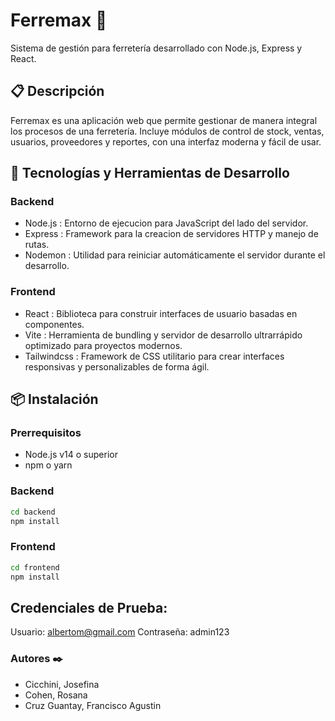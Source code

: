 # Ferremax 🔧

Sistema de gestión para ferretería desarrollado con Node.js, Express y React.

## 📋 Descripción

Ferremax es una aplicación web que permite gestionar de manera integral los procesos de una ferretería. Incluye módulos de control de stock, ventas, usuarios, proveedores y reportes, con una interfaz moderna y fácil de usar.

## 🚀 Tecnologías y Herramientas de Desarrollo

### Backend 
- Node.js : Entorno de ejecucion para JavaScript del lado del servidor.
- Express : Framework para la creacion de servidores HTTP y manejo de rutas.
- Nodemon : Utilidad para reiniciar automáticamente el servidor durante el desarrollo.

### Frontend
- React : Biblioteca para construir interfaces de usuario basadas en componentes.
- Vite  : Herramienta de bundling y servidor de desarrollo ultrarrápido optimizado para proyectos modernos.
- Tailwindcss : Framework de CSS utilitario para crear interfaces responsivas y personalizables de forma ágil.

## 📦 Instalación

### Prerrequisitos
- Node.js v14 o superior
- npm o yarn

### Backend
```bash
cd backend
npm install
```

### Frontend
```bash
cd frontend
npm install
```
##  Credenciales de Prueba: 
Usuario: albertom@gmail.com
Contraseña: admin123

### Autores ✒️
- Cicchini, Josefina
- Cohen, Rosana
- Cruz Guantay, Francisco Agustin
